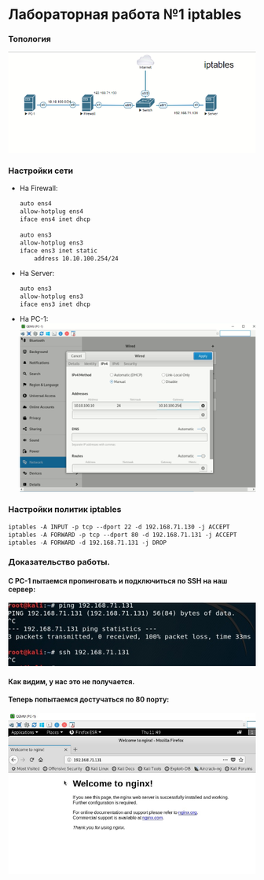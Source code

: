 # Лабораторная работа №1 iptables

### Топология

![Топология](https://github.com/ozorolol/web/blob/main/img/ipt1.png)

### Настройки сети

- На Firewall:
  ```
  auto ens4 
  allow-hotplug ens4
  iface ens4 inet dhcp
  
  auto ens3
  allow-hotplug ens3
  iface ens3 inet static
      address 10.10.100.254/24
  ```
- На Server:
  ```
  auto ens3
  allow-hotplug ens3
  iface ens3 inet dhcp
  ```
- На PC-1:
  ![Сетка](https://github.com/ozorolol/web/blob/main/img/ipt5.png)

  
### Настройки политик iptables

  ```
  iptables -A INPUT -p tcp --dport 22 -d 192.168.71.130 -j ACCEPT
  iptables -A FORWARD -p tcp --dport 80 -d 192.168.71.131 -j ACCEPT
  iptables -A FORWARD -d 192.168.71.131 -j DROP
  ```
  
### Доказательство работы. 
#### С PC-1 пытаемся пропинговать и подключиться по SSH на наш сервер:
![Пинги](https://github.com/ozorolol/web/blob/main/img/ipt3.png)
#### Как видим, у нас это не получается. 
#### Теперь попытаемся достучаться по 80 порту:
![Веб](https://github.com/ozorolol/web/blob/main/img/ipt4.png)
